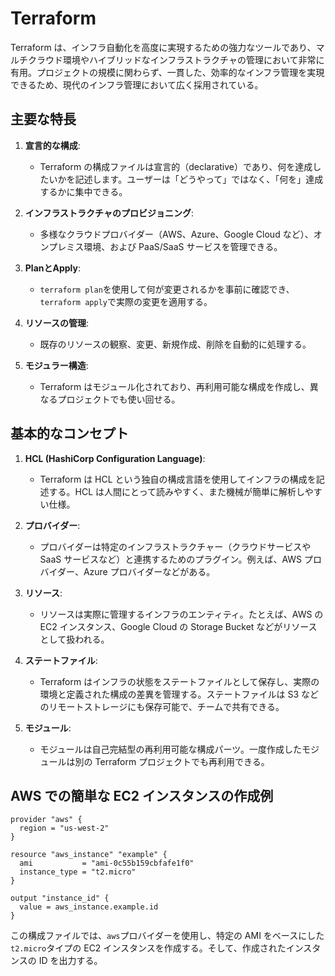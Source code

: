# Terraform

Terraform は、インフラ自動化を高度に実現するための強力なツールであり、マルチクラウド環境やハイブリッドなインフラストラクチャの管理において非常に有用。プロジェクトの規模に関わらず、一貫した、効率的なインフラ管理を実現できるため、現代のインフラ管理において広く採用されている。

## 主要な特長

1. **宣言的な構成**:

   - Terraform の構成ファイルは宣言的（declarative）であり、何を達成したいかを記述します。ユーザーは「どうやって」ではなく、「何を」達成するかに集中できる。

2. **インフラストラクチャのプロビジョニング**:

   - 多様なクラウドプロバイダー（AWS、Azure、Google Cloud など）、オンプレミス環境、および PaaS/SaaS サービスを管理できる。

3. **PlanとApply**:

   - `terraform plan`を使用して何が変更されるかを事前に確認でき、`terraform apply`で実際の変更を適用する。

4. **リソースの管理**:

   - 既存のリソースの観察、変更、新規作成、削除を自動的に処理する。

5. **モジュラー構造**:
   - Terraform はモジュール化されており、再利用可能な構成を作成し、異なるプロジェクトでも使い回せる。

## 基本的なコンセプト

1. **HCL (HashiCorp Configuration Language)**:

   - Terraform は HCL という独自の構成言語を使用してインフラの構成を記述する。HCL は人間にとって読みやすく、また機械が簡単に解析しやすい仕様。

2. **プロバイダー**:

   - プロバイダーは特定のインフラストラクチャー（クラウドサービスや SaaS サービスなど）と連携するためのプラグイン。例えば、AWS プロバイダー、Azure プロバイダーなどがある。

3. **リソース**:

   - リソースは実際に管理するインフラのエンティティ。たとえば、AWS の EC2 インスタンス、Google Cloud の Storage Bucket などがリソースとして扱われる。

4. **ステートファイル**:

   - Terraform はインフラの状態をステートファイルとして保存し、実際の環境と定義された構成の差異を管理する。ステートファイルは S3 などのリモートストレージにも保存可能で、チームで共有できる。

5. **モジュール**:
   - モジュールは自己完結型の再利用可能な構成パーツ。一度作成したモジュールは別の Terraform プロジェクトでも再利用できる。

## AWS での簡単な EC2 インスタンスの作成例

```hcl
provider "aws" {
  region = "us-west-2"
}

resource "aws_instance" "example" {
  ami           = "ami-0c55b159cbfafe1f0"
  instance_type = "t2.micro"
}

output "instance_id" {
  value = aws_instance.example.id
}
```

この構成ファイルでは、`aws`プロバイダーを使用し、特定の AMI をベースにした`t2.micro`タイプの EC2 インスタンスを作成する。そして、作成されたインスタンスの ID を出力する。
